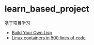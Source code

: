 <!--
 * @Author: 27
 * @LastEditors: 27
 * @Date: 2024-06-11 17:29:38
 * @LastEditTime: 2024-08-15 08:29:24
 * @FilePath: /learn_based_project/README.md
 * @description: type some description
-->
# learn_based_project
基于项目学习

- [Build Your Own Lisp](./simple_lisp/doc.md)
- [Linux containers in 500 lines of code](./linux_contanier/doc.md)

